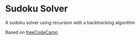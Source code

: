 # Sudoku Solver
A sudoku solver using recursion with a backtracking algorithm

Based on [freeCodeCamp](https://www.youtube.com/watch?v=8ext9G7xspg)
